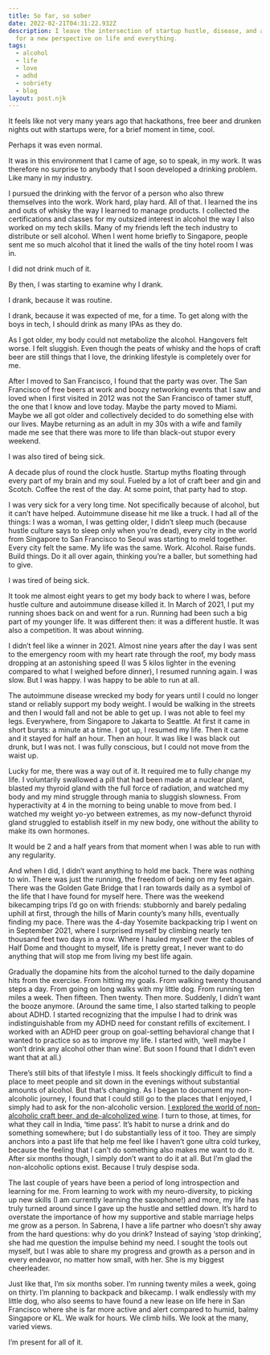 ```yaml
---
title: So far, so sober
date: 2022-02-21T04:31:22.932Z
description: I leave the intersection of startup hustle, disease, and alcoholism
  for a new perspective on life and everything.
tags:
  - alcohol
  - life
  - love
  - adhd
  - sobriety
  - blog
layout: post.njk
---
```

It feels like not very many years ago that hackathons, free beer and drunken nights out with startups were, for a brief moment in time, cool.

Perhaps it was even normal.

It was in this environment that I came of age, so to speak, in my work. It was therefore no surprise to anybody that I soon developed a drinking problem. Like many in my industry.

I pursued the drinking with the fervor of a person who also threw themselves into the work. Work hard, play hard. All of that. I learned the ins and outs of whisky the way I learned to manage products. I collected the certifications and classes for my outsized interest in alcohol the way I also worked on my tech skills. Many of my friends left the tech industry to distribute or sell alcohol. When I went home briefly to Singapore, people sent me so much alcohol that it lined the walls of the tiny hotel room I was in.

I did not drink much of it.

By then, I was starting to examine why I drank.

I drank, because it was routine. 

I drank, because it was expected of me, for a time. To get along with the boys in tech, I should drink as many IPAs as they do.

As I got older, my body could not metabolize the alcohol. Hangovers felt worse. I felt sluggish. Even though the peats of whisky and the hops of craft beer are still things that I love, the drinking lifestyle is completely over for me.

After I moved to San Francisco, I found that the party was over. The San Francisco of free beers at work and boozy networking events that I saw and loved when I first visited in 2012 was not the San Francisco of tamer stuff, the one that I know and love today. Maybe the party moved to Miami. Maybe we all got older and collectively decided to do something else with our lives. Maybe returning as an adult in my 30s with a wife and family made me see that there was more to life than black-out stupor every weekend. 

I was also tired of being sick. 

A decade plus of round the clock hustle. Startup myths floating through every part of my brain and my soul. Fueled by a lot of craft beer and gin and Scotch. Coffee the rest of the day. At some point, that party had to stop.

I was very sick for a very long time. Not specifically because of alcohol, but it can’t have helped. Autoimmune disease hit me like a truck. I had all of the things: I was a woman, I was getting older, I didn’t sleep much (because hustle culture says to sleep only when you’re dead), every city in the world from Singapore to San Francisco to Seoul was starting to meld together. Every city felt the same. My life was the same. Work. Alcohol. Raise funds. Build things. Do it all over again, thinking you’re a baller, but something had to give.

I was tired of being sick.

It took me almost eight years to get my body back to where I was, before hustle culture and autoimmune disease killed it. In March of 2021, I put my running shoes back on and went for a run. Running had been such a big part of my younger life. It was different then: it was a different hustle. It was also a competition. It was about winning.

I didn’t feel like a winner in 2021. Almost nine years after the day I was sent to the emergency room with my heart rate through the roof, my body mass dropping at an astonishing speed (I was 5 kilos lighter in the evening compared to what I weighed before dinner), I resumed running again. I was slow. But I was happy. I was happy to be able to run at all.

The autoimmune disease wrecked my body for years until I could no longer stand or reliably support my body weight. I would be walking in the streets and then I would fall and not be able to get up. I was not able to feel my legs. Everywhere, from Singapore to Jakarta to Seattle. At first it came in short bursts: a minute at a time. I got up, I resumed my life. Then it came and it stayed for half an hour. Then an hour. It was like I was black out drunk, but I was not. I was fully conscious, but I could not move from the waist up.

Lucky for me, there was a way out of it. It required me to fully change my life. I voluntarily swallowed a pill that had been made at a nuclear plant, blasted my thyroid gland with the full force of radiation, and watched my body and my mind struggle through mania to sluggish slowness. From hyperactivity at 4 in the morning to being unable to move from bed. I watched my weight yo-yo between extremes, as my now-defunct thyroid gland struggled to establish itself in my new body, one without the ability to make its own hormones. 

It would be 2 and a half years from that moment when I was able to run with any regularity.

And when I did, I didn’t want anything to hold me back. There was nothing to win. There was just the running, the freedom of being on my feet again. There was the Golden Gate Bridge that I ran towards daily as a symbol of the life that I have found for myself here. There was the weekend bikecamping trips I’d go on with friends: stubbornly and barely pedaling uphill at first, through the hills of Marin county’s many hills, eventually finding my pace. There was the 4-day Yosemite backpacking trip I went on in September 2021, where I surprised myself by climbing nearly ten thousand feet two days in a row. Where I hauled myself over the cables of Half Dome and thought to myself, life is pretty great, I never want to do anything that will stop me from living my best life again.

Gradually the dopamine hits from the alcohol turned to the daily dopamine hits from the exercise. From hitting my goals. From walking twenty thousand steps a day. From going on long walks with my little dog. From running ten miles a week. Then fifteen. Then twenty. Then more. Suddenly, I didn’t want the booze anymore. (Around the same time, I also started talking to people about ADHD. I started recognizing that the impulse I had to drink was indistinguishable from my ADHD need for constant refills of excitement. I worked with an ADHD peer group on goal-setting behavioral change that I wanted to practice so as to improve my life. I started with, ‘well maybe I won’t drink any alcohol other than wine’. But soon I found that I didn’t even want that at all.)

There’s still bits of that lifestyle I miss. It feels shockingly difficult to find a place to meet people and sit down in the evenings without substantial amounts of alcohol. But that’s changing. As I began to document my non-alcoholic journey, I found that I could still go to the places that I enjoyed, I simply had to ask for the non-alcoholic version. [I explored the world of non-alcoholic craft beer, and de-alcoholized wine](https://twitter.com/skinnylatte/status/1445147046931877889?s=20&t=8QJnlK5MHjiW-F006pCgYA). I turn to those, at times, for what they call in India, ‘time pass’. It’s habit to nurse a drink and do something somewhere; but I do substantially less of it too. They are simply anchors into a past life that help me feel like I haven’t gone ultra cold turkey, because the feeling that I can’t do something also makes me want to do it. After six months though, I simply don’t want to do it at all. But I’m glad the non-alcoholic options exist. Because I truly despise soda.

The last couple of years have been a period of long introspection and learning for me. From learning to work with my neuro-diversity, to picking up new skills (I am currently learning the saxophone!) and more, my life has truly turned around since I gave up the hustle and settled down. It’s hard to overstate the importance of how my supportive and stable marriage helps me grow as a person. In Sabrena, I have a life partner who doesn’t shy away from the hard questions: why do you drink? Instead of saying ‘stop drinking’, she had me question the impulse behind my need. I sought the tools out myself, but I was able to share my progress and growth as a person and in every endeavor, no matter how small, with her. She is my biggest cheerleader. 

Just like that, I’m six months sober. I’m running twenty miles a week, going on thirty. I’m planning to backpack and bikecamp. I walk endlessly with my little dog, who also seems to have found a new lease on life here in San Francisco where she is far more active and alert compared to humid, balmy Singapore or KL. We walk for hours. We climb hills. We look at the many, varied views. 

I’m present for all of it.
